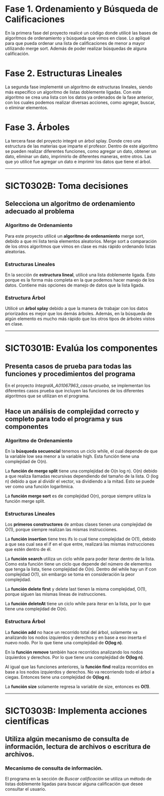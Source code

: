 # Fase 1. Ordenamiento y Búsqueda de Calificaciones
En la primera fase del proyecto realicé un código donde utilicé las bases de algoritmos de ordenamiento y búsqueda que vimos en clase.
Lo apliqué para que pueda ordenar una lista de calificaciones de menor a mayor utilizando merge sort. Además de poder realizar búsquedas de alguna calificación.

# Fase 2. Estructuras Lineales
La segunda fase implementé un algoritmo de estructuras lineales, siendo más específico un algoritmo de listas doblemente ligadas. 
Con este algoritmo se crea una lista con los datos ya ordenados de la fase anterior, con los cuales podemos realizar diversas acciones, como agregar, buscar, o eliminar elementos. 

# Fase 3. Árboles 
La tercera fase del proyecto integré un árbol splay. Donde creo una estructura de las materias que imparte el profesor. Dentro de este algoritmo se pueden
realizar diferentes funciones, como agregar un dato, obtener un dato, eliminar un dato, imprimirlo de diferentes maneras, entre otros. Las que yo utilicé fue
agregar un dato e imprimir los datos que tiene el árbol. 

---

# SICT0302B: Toma decisiones
## Selecciona un algoritmo de ordenamiento adecuado al problema
### Algoritmo de Ordenamiento
Para este proyecto utilicé un **algoritmo de ordenamiento** merge sort, debido a que mi lista tenía elementos aleatorios. 
Merge sort a comparación de los otros algoritmos que vimos en clase es más rápido ordenando listas aleatorias.

### Estructuras Lineales
En la sección de **estructura lineal**, utilicé una lista doblemente ligada. Esto porque es la forma más completa en la que podemos hacer manejo de los datos. 
Contiene más opciones de manejo de datos que la lista ligada. 

### Estructura Árbol
Utilicé un **árbol splay** debido a que la manera de trabajar con los datos priorizados es mejor que los demás árboles. Además, en la búsqueda de algún elemento
es mucho más rápido que los otros tipos de árboles vistos en clase. 

---

# SICT0301B: Evalúa los componentes
## Presenta casos de prueba para todas las funciones y procedimientos del programa
En el proyecto *IntegralA_A01067963_casos-prueba*, se implementan los diferentes casos prueba que incluyen las funciones
de los diferentes algoritmos que se utilizan en el programa. 

## Hace un análisis de complejidad correcto y completo para todo el programa y sus componentes

### Algoritmo de Ordenamiento
En la **búsqueda secuencial** tenemos un ciclo while, el cual depende de que la variable low sea menor a la variable high. Esta función tiene una complejidad de O(n).

La **función de merge split** tiene una complejidad de O(n log n). O(n) debido a que realiza llamadas recursivas dependiendo del tamaño de la lista.
O (log n) debido a que al dividir el vector, va dividiendo a la mitad. Esto se puede ver como una función logarítmica.

La **función merge sort** es de complejidad O(n), porque siempre utiliza la función merge split.

### Estructuras Lineales
Los **primeros constructores** de ambas clases tienen una complejidad de O(1), porque siempre realizan las mismas instrucciones.

La **función insertion** tiene tres ifs lo cual tiene complejidad de O(1), debido a que sea cual sea el if en el que entre, realizará las mismas instrucciones que estén dentro de él.

La **función search** utiliza un ciclo while para poder iterar dentro de la lista. Como esta función tiene un ciclo que depende del número de elementos que tenga la lista,
tiene complejidad de O(n). Dentro del while hay un if con complejidad O(1), sin embargo se toma en consideración la peor complejidad.

La **función delete first** y delete last tienen la misma complejidad, O(1), porque siguen las mismas líneas de instrucciones.

La **función deleteAt** tiene un ciclo while para iterar en la lista, por lo que tiene una complejidad de O(n). 

### Estructura Árbol
La **función add** no hace un recorrido total del árbol, solamente va analizando los nodos izquierdos y derechos y en base a eso
inserta el nuevo nodo. Por lo que tiene una complejidad de **O(log n)**.

En la **función remove** también hace recorridos analizando los nodos izquierdos y derechos. Por lo que tiene una complejidad de **O(log n)**.

Al igual que las funciones anteriores, la **función find** realiza recorridos en base a los nodos izquierdos y derechos. No va recorriendo
todo el árbol a ciegas. Entonces tiene una complejidad de **O(log n)**.

La **función size** solamente regresa la variable de size, entonces es **O(1)**.

---
 
# SICT0303B: Implementa acciones científicas
## Utiliza algún mecanismo de consulta de información, lectura de archivos o escritura de archivos.

### Mecanismo de consulta de información.
El programa en la sección de *Buscar calificación* se utiliza un método de listas doblemente ligadas para buscar alguna calificación
que desee consultar el usuario. 
